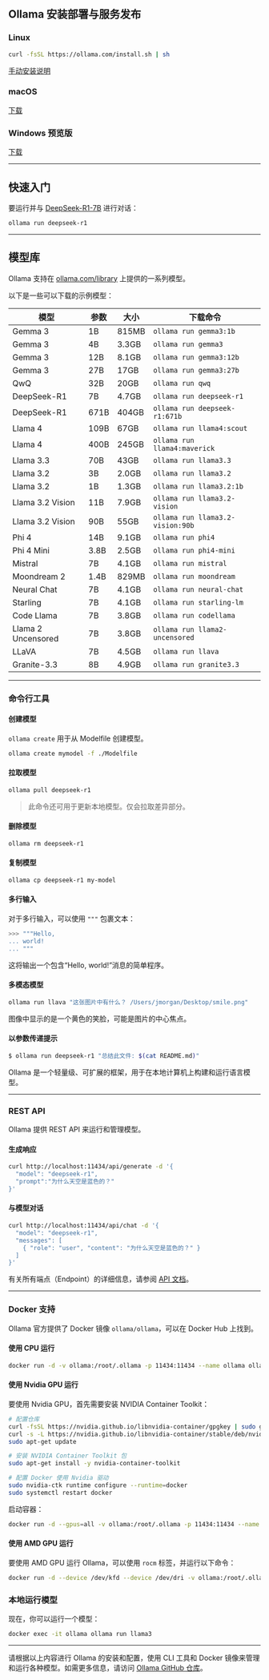 ## Ollama 安装部署与服务发布

### Linux

```bash
curl -fsSL https://ollama.com/install.sh | sh
```

[手动安装说明](https://github.com/ollama/ollama/blob/main/docs/linux.md)

### macOS

[下载](https://ollama.com/download/Ollama-darwin.zip)

### Windows 预览版

[下载](https://ollama.com/download/OllamaSetup.exe)

---

## 快速入门

要运行并与 [DeepSeek-R1-7B](https://ollama.com/library/deepseek-r1) 进行对话：

```bash
ollama run deepseek-r1
```

---

## 模型库

Ollama 支持在 [ollama.com/library](https://ollama.com/library) 上提供的一系列模型。

以下是一些可以下载的示例模型：

| 模型               | 参数  | 大小  | 下载命令                       |
| ------------------ | ---------- | ----- | -------------------------------- |
| Gemma 3            | 1B         | 815MB | `ollama run gemma3:1b`           |
| Gemma 3            | 4B         | 3.3GB | `ollama run gemma3`              |
| Gemma 3            | 12B        | 8.1GB | `ollama run gemma3:12b`          |
| Gemma 3            | 27B        | 17GB  | `ollama run gemma3:27b`          |
| QwQ                | 32B        | 20GB  | `ollama run qwq`                 |
| DeepSeek-R1        | 7B         | 4.7GB | `ollama run deepseek-r1`         |
| DeepSeek-R1        | 671B       | 404GB | `ollama run deepseek-r1:671b`    |
| Llama 4            | 109B       | 67GB  | `ollama run llama4:scout`        |
| Llama 4            | 400B       | 245GB | `ollama run llama4:maverick`     |
| Llama 3.3          | 70B        | 43GB  | `ollama run llama3.3`            |
| Llama 3.2          | 3B         | 2.0GB | `ollama run llama3.2`            |
| Llama 3.2          | 1B         | 1.3GB | `ollama run llama3.2:1b`         |
| Llama 3.2 Vision   | 11B        | 7.9GB | `ollama run llama3.2-vision`     |
| Llama 3.2 Vision   | 90B        | 55GB  | `ollama run llama3.2-vision:90b` |
| Phi 4              | 14B        | 9.1GB | `ollama run phi4`                |
| Phi 4 Mini         | 3.8B       | 2.5GB | `ollama run phi4-mini`           |
| Mistral            | 7B         | 4.1GB | `ollama run mistral`             |
| Moondream 2        | 1.4B       | 829MB | `ollama run moondream`           |
| Neural Chat        | 7B         | 4.1GB | `ollama run neural-chat`         |
| Starling           | 7B         | 4.1GB | `ollama run starling-lm`         |
| Code Llama         | 7B         | 3.8GB | `ollama run codellama`           |
| Llama 2 Uncensored | 7B         | 3.8GB | `ollama run llama2-uncensored`   |
| LLaVA              | 7B         | 4.5GB | `ollama run llava`               |
| Granite-3.3         | 8B         | 4.9GB | `ollama run granite3.3`          |

---

### 命令行工具

#### 创建模型

`ollama create` 用于从 Modelfile 创建模型。

```bash
ollama create mymodel -f ./Modelfile
```

#### 拉取模型

```bash
ollama pull deepseek-r1
```

> 此命令还可用于更新本地模型。仅会拉取差异部分。

#### 删除模型

```bash
ollama rm deepseek-r1
```

#### 复制模型

```bash
ollama cp deepseek-r1 my-model
```

#### 多行输入

对于多行输入，可以使用 `"""` 包裹文本：

```bash
>>> """Hello,
... world!
... """
```
这将输出一个包含“Hello, world!”消息的简单程序。

#### 多模态模型

```bash
ollama run llava "这张图片中有什么？ /Users/jmorgan/Desktop/smile.png"
```
图像中显示的是一个黄色的笑脸，可能是图片的中心焦点。

#### 以参数传递提示

```bash
$ ollama run deepseek-r1 "总结此文件: $(cat README.md)"
```
Ollama 是一个轻量级、可扩展的框架，用于在本地计算机上构建和运行语言模型。

---

### REST API

Ollama 提供 REST API 来运行和管理模型。

#### 生成响应

```bash
curl http://localhost:11434/api/generate -d '{
  "model": "deepseek-r1",
  "prompt":"为什么天空是蓝色的？"
}'
```

#### 与模型对话

```bash
curl http://localhost:11434/api/chat -d '{
  "model": "deepseek-r1",
  "messages": [
    { "role": "user", "content": "为什么天空是蓝色的？" }
  ]
}'
```

有关所有端点（Endpoint）的详细信息，请参阅 [API 文档](./docs/api.md)。

---

### Docker 支持

Ollama 官方提供了 Docker 镜像 `ollama/ollama`，可以在 Docker Hub 上找到。

#### 使用 CPU 运行

```bash
docker run -d -v ollama:/root/.ollama -p 11434:11434 --name ollama ollama/ollama
```

#### 使用 Nvidia GPU 运行

要使用 Nvidia GPU，首先需要安装 NVIDIA Container Toolkit：

```bash
# 配置仓库
curl -fsSL https://nvidia.github.io/libnvidia-container/gpgkey | sudo gpg --dearmor -o /usr/share/keyrings/nvidia-container-toolkit-keyring.gpg
curl -s -L https://nvidia.github.io/libnvidia-container/stable/deb/nvidia-container-toolkit.list | sed 's#deb https://#deb [signed-by=/usr/share/keyrings/nvidia-container-toolkit-keyring.gpg] https://#g' | sudo tee /etc/apt/sources.list.d/nvidia-container-toolkit.list
sudo apt-get update

# 安装 NVIDIA Container Toolkit 包
sudo apt-get install -y nvidia-container-toolkit

# 配置 Docker 使用 Nvidia 驱动
sudo nvidia-ctk runtime configure --runtime=docker
sudo systemctl restart docker
```

启动容器：

```bash
docker run -d --gpus=all -v ollama:/root/.ollama -p 11434:11434 --name ollama ollama/ollama
```

#### 使用 AMD GPU 运行

要使用 AMD GPU 运行 Ollama，可以使用 `rocm` 标签，并运行以下命令：

```bash
docker run -d --device /dev/kfd --device /dev/dri -v ollama:/root/.ollama -p 11434:11434 --name ollama ollama/ollama:rocm
```

### 本地运行模型

现在，你可以运行一个模型：

```bash
docker exec -it ollama ollama run llama3
```

---

请根据以上内容进行 Ollama 的安装和配置，使用 CLI 工具和 Docker 镜像来管理和运行各种模型。如需更多信息，请访问 [Ollama GitHub 仓库](https://github.com/ollama/ollama)。